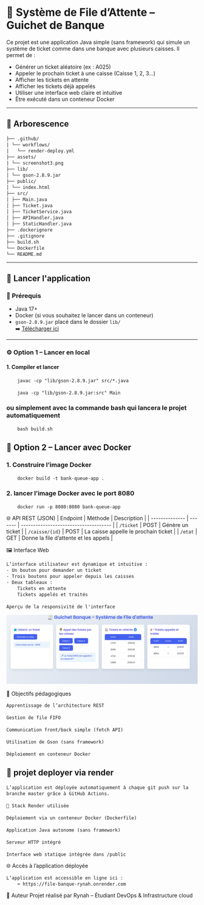 # 🧾 Système de File d’Attente – Guichet de Banque

Ce projet est une application Java simple (sans framework) qui simule un système de ticket comme dans une banque avec plusieurs caisses. Il permet de :

- Générer un ticket aléatoire (ex : A025)
- Appeler le prochain ticket à une caisse (Caisse 1, 2, 3…)
- Afficher les tickets en attente
- Afficher les tickets déjà appelés
- Utiliser une interface web claire et intuitive
- Être exécuté dans un conteneur Docker

---

## 📁 Arborescence
    ├── .github/
    | └── workflows/
    |   └── render-deploy.yml
    ├── assets/
    | └── screenshot3.png
    ├── lib/
    │ └── gson-2.8.9.jar
    ├── public/ 
    │ └── index.html
    ├── src/ 
    │ ├── Main.java
    │ ├── Ticket.java
    │ ├── TicketService.java
    │ ├── APIHandler.java
    │ ├── StaticHandler.java
    ├── .dockerignore 
    ├── .gitignore
    ├── build.sh
    └── Dockerfile
    └── README.md



---

## 🚀 Lancer l'application

### 🔧 Prérequis

- Java 17+
- Docker (si vous souhaitez le lancer dans un conteneur)
- `gson-2.8.9.jar` placé dans le dossier `lib/`  
  ➡️ [Télécharger ici](https://repo1.maven.org/maven2/com/google/code/gson/gson/2.8.9/gson-2.8.9.jar)

---

### ⚙️ Option 1 – Lancer en local

#### 1. Compiler et lancer

        javac -cp "lib/gson-2.8.9.jar" src/*.java

        java -cp "lib/gson-2.8.9.jar:src" Main

### ou simplement avec la commande bash qui lancera le projet automatiquement 
        bash build.sh        

##  🐳 Option 2 – Lancer avec Docker

### 1. Construire l’image Docker

        docker build -t bank-queue-app .

### 2. lancer l’image Docker avec le port 8080       
        
        docker run -p 8080:8080 bank-queue-app

🌐 API REST (JSON)
| Endpoint       | Méthode | Description                           |
| -------------- | ------- | ------------------------------------- |
| `/ticket`      | POST    | Génère un ticket                      |
| `/caisse/{id}` | POST    | La caisse appelle le prochain ticket  |
| `/etat`        | GET     | Donne la file d’attente et les appels |

🖼️ Interface Web

    L’interface utilisateur est dynamique et intuitive :
    - Un bouton pour demander un ticket
    - Trois boutons pour appeler depuis les caisses
    - Deux tableaux :
        Tickets en attente
        Tickets appelés et traités

    Aperçu de la responsivité de l'interface 
![Aperçu interface](assets/screenshot3.png)

🧠 Objectifs pédagogiques

    Apprentissage de l’architecture REST

    Gestion de file FIFO

    Communication front/back simple (fetch API)

    Utilisation de Gson (sans framework)

    Déploiement en conteneur Docker

 ## 🚀 projet deployer via render

    L’application est déployée automatiquement à chaque git push sur la branche master grâce à GitHub Actions.
    
    🧱 Stack Render utilisée

    Déploiement via un conteneur Docker (Dockerfile)

    Application Java autonome (sans framework)

    Serveur HTTP intégré

    Interface web statique intégrée dans /public

🌐 Accès à l’application déployée

    L’application est accessible en ligne ici :
        ➡️ https://file-banque-rynah.onrender.com

👤 Auteur
Projet réalisé par Rynah – Étudiant DevOps & Infrastructure cloud